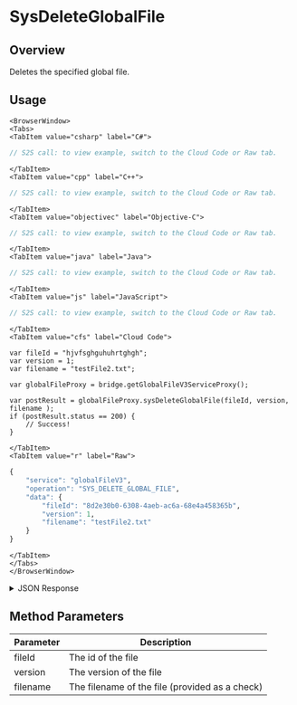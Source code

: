 # SysDeleteGlobalFile
## Overview
Deletes the specified global file.

<PartialServop service_name="globalFileV3" operation_name="SYS_DELETE_GLOBAL_FILE" />

## Usage

```mdx-code-block
<BrowserWindow>
<Tabs>
<TabItem value="csharp" label="C#">
```

```csharp
// S2S call: to view example, switch to the Cloud Code or Raw tab.
```

```mdx-code-block
</TabItem>
<TabItem value="cpp" label="C++">
```

```cpp
// S2S call: to view example, switch to the Cloud Code or Raw tab.
```

```mdx-code-block
</TabItem>
<TabItem value="objectivec" label="Objective-C">
```

```objectivec
// S2S call: to view example, switch to the Cloud Code or Raw tab.
```

```mdx-code-block
</TabItem>
<TabItem value="java" label="Java">
```

```java
// S2S call: to view example, switch to the Cloud Code or Raw tab.
```

```mdx-code-block
</TabItem>
<TabItem value="js" label="JavaScript">
```

```javascript
// S2S call: to view example, switch to the Cloud Code or Raw tab.
```

```mdx-code-block
</TabItem>
<TabItem value="cfs" label="Cloud Code">
```

```cfscript
var fileId = "hjvfsghguhuhrtghgh";
var version = 1;
var filename = "testFile2.txt";

var globalFileProxy = bridge.getGlobalFileV3ServiceProxy();

var postResult = globalFileProxy.sysDeleteGlobalFile(fileId, version, filename );
if (postResult.status == 200) {
    // Success!
}
```

```mdx-code-block
</TabItem>
<TabItem value="r" label="Raw">
```

```r
{
	"service": "globalFileV3",
	"operation": "SYS_DELETE_GLOBAL_FILE",
	"data": {
        "fileId": "8d2e30b0-6308-4aeb-ac6a-68e4a458365b",
        "version": 1,
        "filename": "testFile2.txt"
	}
}
```

```mdx-code-block
</TabItem>
</Tabs>
</BrowserWindow>
```

<details>
<summary>JSON Response</summary>

```json
{
    "status": 200,
    "data": {
        "fileDetails": {
            "treeId": "",
            "fileName": "testFile3.txt",
            "version": 1,
            "fileId": "8d2e30b0-6308-4aeb-ac6a-68e4a458365b"
        }
    }
}
```
</details>

## Method Parameters
Parameter | Description
--------- | -----------
fileId | The id of the file
version | The version of the file
filename | The filename of the file (provided as a check)


